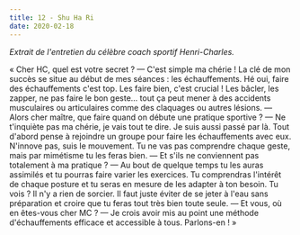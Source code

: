 ```yaml
---
title: 12 - Shu Ha Ri
date: 2020-02-18
---
```


_Extrait de l'entretien du célèbre coach sportif Henri-Charles._

«&nbsp;Cher HC, quel est votre secret ?
— C'est simple ma chérie ! La clé de mon succès se situe au début de mes séances : les échauffements. Hé oui, faire des échauffements c'est top. Les faire bien, c'est crucial ! Les bâcler, les zapper, ne pas faire le bon geste... tout ça peut mener à des accidents musculaires ou articulaires comme des claquages ou autres lésions.
— Alors cher maître, que faire quand on débute une pratique sportive ?
— Ne t'inquiète pas ma chérie, je vais tout te dire. Je suis aussi passé par là. Tout d'abord pense à rejoindre un groupe pour faire les échauffements avec eux. N'innove pas, suis le mouvement. Tu ne vas pas comprendre chaque geste, mais par mimétisme tu les feras bien.
— Et s'ils ne conviennent pas totalement à ma pratique ?
— Au bout de quelque temps tu les auras assimilés et tu pourras faire varier les exercices. Tu comprendras l'intérêt de chaque posture et tu seras en mesure de les adapter à ton besoin. Tu vois ? Il n'y a rien de sorcier. Il faut juste éviter de se jeter à l'eau sans préparation et croire que tu feras tout très bien toute seule.
— Et vous, où en êtes-vous cher MC ?
— Je crois avoir mis au point une méthode d'échauffements efficace et accessible à tous. Parlons-en !&nbsp;»